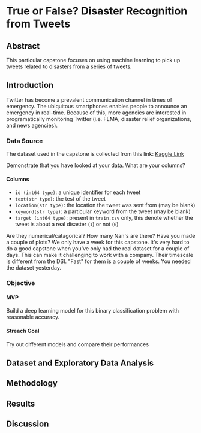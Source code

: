 #  True or False? Disaster Recognition from Tweets


## Abstract

This particular capstone focuses on using machine learning to pick up tweets related to disasters from a series of tweets. 

## Introduction

Twitter has become a prevalent communication channel in times of emergency.
The ubiquitous smartphones enables people to announce an emergency in real-time. Because of this, more agencies are interested in programatically monitoring Twitter (i.e. FEMA, disaster relief organizations, and news agencies).



### Data Source

The dataset used in the capstone is collected from this link: [Kaggle Link](https://www.kaggle.com/c/nlp-getting-started/data)

Demonstrate that you have looked at your data. What are your columns?

#### Columns

* `id (int64 type)`: a unique identifier for each tweet
* `text(str type)`: the test of the tweet
* `location(str type)`: the location the tweet was sent from (may be blank)
* `keyword(str type)`: a particular keyword from the tweet (may be blank)
* `target (int64 type)`: present in `train.csv` only, this denote whether the tweet is about a real disaster (`1`) or not (`0`)



Are they numerical/catagorical? How many Nan's are there? Have you made a couple of plots? We only have a week for this capstone. It's very hard to do a good capstone when you've only had the real dataset for a couple of days. This can make it challenging to work with a company. Their timescale is different from the DSI. "Fast" for them is a couple of weeks. You needed the dataset yesterday.



### Objective

#### MVP

Build a deep learning model for this binary classification problem with reasonable accuracy.

#### Streach Goal

Try out different models and compare their performances

## Dataset and Exploratory Data Analysis

## Methodology

## Results

## Discussion


